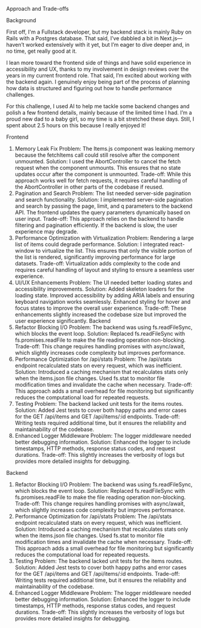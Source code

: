 Approach and Trade-offs

Background

First off, I'm a Fullstack developer, but my backend stack is mainly Ruby on Rails with a Postgres database. That said, I’ve dabbled a bit in Next.js—haven’t worked extensively with it yet, but I’m eager to dive deeper and, in no time, get really good at it.

I lean more toward the frontend side of things and have solid experience in accessibility and UX, thanks to my involvement in design reviews over the years in my current frontend role. That said, I’m excited about working with the backend again. I genuinely enjoy being part of the process of planning how data is structured and figuring out how to handle performance challenges.

For this challenge, I used AI to help me tackle some backend changes and polish a few frontend details, mainly because of the limited time I had. I’m a proud new dad to a baby girl, so my time is a bit stretched these days. Still, I spent about 2.5 hours on this because I really enjoyed it!

Frontend

1. Memory Leak Fix
   Problem: The Items.js component was leaking memory because the fetchItems call could still resolve after the component unmounted.
   Solution: I used the AbortController to cancel the fetch request when the component unmounts. This ensures that no state updates occur after the component is unmounted.
   Trade-off: While this approach works well for fetch requests, it requires careful handling of the AbortController in other parts of the codebase if reused.
2. Pagination and Search
   Problem: The list needed server-side pagination and search functionality.
   Solution: I implemented server-side pagination and search by passing the page, limit, and q parameters to the backend API. The frontend updates the query parameters dynamically based on user input.
   Trade-off: This approach relies on the backend to handle filtering and pagination efficiently. If the backend is slow, the user experience may degrade.
3. Performance Optimization with Virtualization
   Problem: Rendering a large list of items could degrade performance.
   Solution: I integrated react-window to virtualize the list. This ensures that only the visible portion of the list is rendered, significantly improving performance for large datasets.
   Trade-off: Virtualization adds complexity to the code and requires careful handling of layout and styling to ensure a seamless user experience.
4. UI/UX Enhancements
   Problem: The UI needed better loading states and accessibility improvements.
   Solution:
   Added skeleton loaders for the loading state.
   Improved accessibility by adding ARIA labels and ensuring keyboard navigation works seamlessly.
   Enhanced styling for hover and focus states to improve the overall user experience.
   Trade-off: These enhancements slightly increased the codebase size but improved the user experience significantly.
   Backend
5. Refactor Blocking I/O
   Problem: The backend was using fs.readFileSync, which blocks the event loop.
   Solution: Replaced fs.readFileSync with fs.promises.readFile to make the file reading operation non-blocking.
   Trade-off: This change requires handling promises with async/await, which slightly increases code complexity but improves performance.
6. Performance Optimization for /api/stats
   Problem: The /api/stats endpoint recalculated stats on every request, which was inefficient.
   Solution: Introduced a caching mechanism that recalculates stats only when the items.json file changes. Used fs.stat to monitor file modification times and invalidate the cache when necessary.
   Trade-off: This approach adds a small overhead for file monitoring but significantly reduces the computational load for repeated requests.
7. Testing
   Problem: The backend lacked unit tests for the items routes.
   Solution: Added Jest tests to cover both happy paths and error cases for the GET /api/items and GET /api/items/:id endpoints.
   Trade-off: Writing tests required additional time, but it ensures the reliability and maintainability of the codebase.
8. Enhanced Logger Middleware
   Problem: The logger middleware needed better debugging information.
   Solution: Enhanced the logger to include timestamps, HTTP methods, response status codes, and request durations.
   Trade-off: This slightly increases the verbosity of logs but provides more detailed insights for debugging.

Backend

1. Refactor Blocking I/O
   Problem: The backend was using fs.readFileSync, which blocks the event loop.
   Solution: Replaced fs.readFileSync with fs.promises.readFile to make the file reading operation non-blocking.
   Trade-off: This change requires handling promises with async/await, which slightly increases code complexity but improves performance.
2. Performance Optimization for /api/stats
   Problem: The /api/stats endpoint recalculated stats on every request, which was inefficient.
   Solution: Introduced a caching mechanism that recalculates stats only when the items.json file changes. Used fs.stat to monitor file modification times and invalidate the cache when necessary.
   Trade-off: This approach adds a small overhead for file monitoring but significantly reduces the computational load for repeated requests.
3. Testing
   Problem: The backend lacked unit tests for the items routes.
   Solution: Added Jest tests to cover both happy paths and error cases for the GET /api/items and GET /api/items/:id endpoints.
   Trade-off: Writing tests required additional time, but it ensures the reliability and maintainability of the codebase.
4. Enhanced Logger Middleware
   Problem: The logger middleware needed better debugging information.
   Solution: Enhanced the logger to include timestamps, HTTP methods, response status codes, and request durations.
   Trade-off: This slightly increases the verbosity of logs but provides more detailed insights for debugging.
